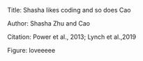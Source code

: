 Title:
Shasha likes coding and so does Cao

Author:
Shasha Zhu and Cao


Citation: Power et al., 2013; Lynch et al.,2019

Figure: loveeeee
